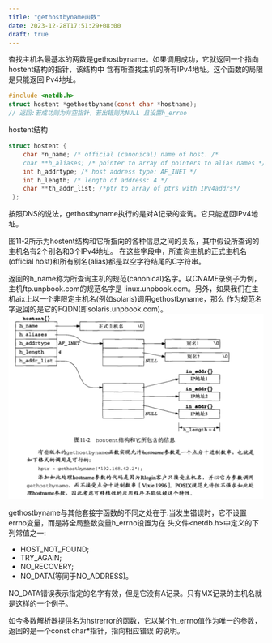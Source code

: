 ```yaml
---
title: "gethostbyname函数"
date: 2023-12-28T17:51:29+08:00
draft: true
---
```


杳找主机名最基本的两数是gethostbyname。如果调用成功，它就返回一个指向hostent结构的指针，该结构中
含有所查找主机的所有IPv4地址。这个函数的局限是只能返回IPv4地址。
```c
#include <netdb.h>
struct hostent *gethostbyname(const char *hostname);
// 返回:若成功则为非空指针，若出错则为NULL 且设置h_errno
```
hostent结构
```c
struct hostent {
    char *n_name; /* official (canonical) name of host. /*
    char **h_aliases; /* pointer to array of pointers to alias names */
    int h_addrtype; /* host address type: AF_INET */ 
    int h_length; /* length of address: 4 */
    char **th_addr_list; /*ptr to array of ptrs with IPv4addrs*/
 };
```

按照DNS的说法，gethostbyname执行的是对A记录的查询。它只能返回IPv4地址。

图11-2所示为hostent结构和它所指向的各种信息之间的关系，其中假设所查询的主机名有2个别名和3个IPv4地址。
在这些字段中，所查询主机的正式主机名(official host)和所有别名(alias)都是以空字符结尾的C字符串。

返回的h_name称为所查询主机的规范(canonical)名字。以CNAME录例子为例，主机ftp.unpbook.com的规范名字是
linux.unpbook.com。另外，如果我们在主机aix上以一个非限定主机名(例如solaris)调用gethostbyname，那么
作为规范名字返回的是它的FQDN(即solaris.unpbook.com)。
![](https://raw.githubusercontent.com/lsill/gitLink/main/document/photo/note/unix/11_2.jpg)

gethostbyname与其他套接字函数的不同之处在于:当发生错误时，它不设置errno变量，而是將全局整数变量h_errno设置为在
头文件<netdb.h>中定义的下列常值之一:
- HOST_NOT_FOUND;
- TRY_AGAIN;
- NO_RECOVERY;
- NO_DATA(等同于NO_ADDRESS)。

NO_DATA错误表示指定的名字有效，但是它没有A记录。只有MX记录的主机名就是这样的一个例子。

如今多数解析器提供名为hstrerror的函数，它以某个h_errno值作为唯一的参数，返回的是一个const char*指针，指向相应错误
的说明。